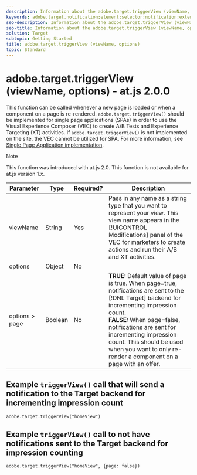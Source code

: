 ```yaml
---
description: Information about the adobe.target.triggerView (viewName, options) function for at.js. 
keywords: adobe.target.notification;element;selector;notification;extension
seo-description: Information about the adobe.target.triggerView (viewName, options) function for the Adobe Target at.js JavaScript library.
seo-title: Information about the adobe.target.triggerView (viewName, options) function for the Adobe Target at.js JavaScript library.
solution: Target
subtopic: Getting Started
title: adobe.target.triggerView (viewName, options)
topic: Standard
---
```


# adobe.target.triggerView (viewName, options) - at.js 2.0.0

This function can be called whenever a new page is loaded or when a component on a page is re-rendered. `adobe.target.triggerView()` should be implemented for single page applications (SPAs) in order to use the Visual Experience Composer (VEC) to create A/B Tests and Experience Targeting (XT) activities. If `adobe.target.triggerView()` is not implemented on the site, the VEC cannot be utilized for SPA. For more information, see [Single Page Application implementation](/help/c-implementing-target/c-implementing-target-for-client-side-web/how-to-deployatjs/target-atjs-single-page-application.md).

>[!NOTE]
>
>This function was introduced with at.js 2.0. This function is not available for at.js version 1.*x*.

|Parameter|Type|Required?|Description|
| --- | --- | --- | --- |
|viewName|String|Yes|Pass in any name as a string type that you want to represent your view. This view name appears in the [!UICONTROL Modifications] panel of the VEC for marketers to create actions and run their A/B and XT activities.|
|options|Object|No||
|options > page|Boolean|No|**TRUE:** Default value of page is true. When page=true, notifications are sent to the [!DNL Target] backend for incrementing impression count.<br>**FALSE:** When page=false, notifications are sent for incrementing impression count. This should be used when you want to only re-render a component on a page with an offer.|

## Example `triggerView()` call that will send a notification to the Target backend for incrementing impression count

```
adobe.target.triggerView("homeView")
```

## Example `triggerView()` call to not have notifications sent to the Target backend for impression counting

```
adobe.target.triggerView("homeView", {page: false})
```
